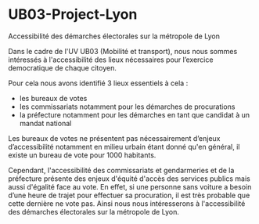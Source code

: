 # UB03-Project-Lyon
Accessibilité des démarches électorales sur la métropole de Lyon

Dans le cadre de l'UV UB03 (Mobilité et transport), nous nous sommes intéressés à l'accessibilité des lieux nécessaires pour l’exercice democratique de chaque citoyen. 

Pour cela nous avons identifié 3 lieux essentiels à cela : 

- les bureaux de votes 
- les commissariats notamment pour les démarches de procurations
- la préfecture notamment pour les démarches en tant que candidat à un mandat national 

Les bureaux de votes ne présentent pas nécessairement d’enjeux d’accessibilité notamment en milieu urbain étant donné qu'en général, il existe un bureau de vote pour 1000 habitants.

Cependant, l'accessibilité des commissariats et gendarmeries et de la préfecture présente des enjeux d'équité d'accès des services publics mais aussi d'égalité face au vote. En effet, si une personne sans voiture a besoin d’une heure de trajet pour effectuer sa procuration, il est très probable que cette dernière ne vote pas. Ainsi nous nous intéresserons à l'accessibilité des démarches électorales sur la métropole de Lyon.

